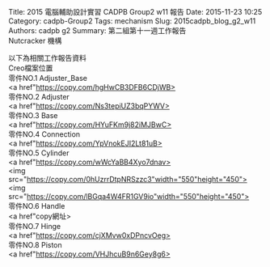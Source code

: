 Title: 2015 電腦輔助設計實習 CADPB Group2 w11 報告
Date: 2015-11-23 10:25
Category: cadpb-Group2
Tags: mechanism
Slug: 2015cadpb_blog_g2_w11
Authors: cadpb g2
Summary: 第二組第十一週工作報告<br />Nutcracker 機構

以下為相關工作報告資料
<br />
Creo檔案位置
<br />
零件NO.1   Adjuster_Base
<br />
<a href"https://copy.com/hgHwCB3DFB6CDjWB></a>
<br />
零件NO.2   Adjuster
<br />
<a href"https://copy.com/Ns3tepiUZ3bqPYWV></a>
<br />
零件NO.3   Base
<br />
<a href"https://copy.com/HYuFKm9j82iMJBwC></a>
<br />
零件NO.4   Connection
<br />
<a href"https://copy.com/YpVnokEJI2Lt81uB></a>
<br />
零件NO.5    Cylinder
<br />
<a href"https://copy.com/wWcYaBB4Xyo7dnav></a>
<br />
<img src="https://copy.com/0hUzrrDtpNRSzzc3"width="550"height="450">
<br>
<img src="https://copy.com/lBGqa4W4FR1GV9io"width="550"height="450">
<br>
零件NO.6   Handle
<br />
<a href"copy網址></a>
<br />
零件NO.7   Hinge
<br />
<a href"https://copy.com/cjXMvw0xDPncvOeg></a>
<br />
零件NO.8   Piston
<br />
<a href"https://copy.com/VHJhcuB9n6Gey8g6></a>
<br />


